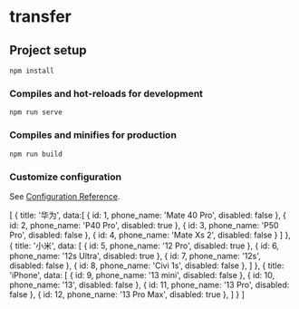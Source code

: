 # transfer

## Project setup
```
npm install
```

### Compiles and hot-reloads for development
```
npm run serve
```

### Compiles and minifies for production
```
npm run build
```

### Customize configuration
See [Configuration Reference](https://cli.vuejs.org/config/).

[
    {
        title: '华为',
        data:[
            {
                id: 1,
                phone_name: 'Mate 40 Pro',
                disabled: false
            },
            {
                id: 2,
                phone_name: 'P40 Pro',
                disabled: true
            },
            {
                id: 3,
                phone_name: 'P50 Pro',
                disabled: false
            },
            {
                id: 4,
                phone_name: 'Mate Xs 2',
                disabled: false
            }
        ]
    },
    {
        title: '小米',
        data: [
            {
                id: 5,
                phone_name: '12 Pro',
                disabled: true
            },
            {
                id: 6,
                phone_name: '12s Ultra',
                disabled: true
            },
            {
                id: 7,
                phone_name: '12s',
                disabled: false
            },
            {
                id: 8,
                phone_name: 'Civi 1s',
                disabled: false
            },
        ]
    },
    {
        title: 'iPhone',
        data: [
            {
                id: 9,
                phone_name: '13 mini',
                disabled: false
            },
            {
                id: 10,
                phone_name: '13',
                disabled: false
            },
            {
                id: 11,
                phone_name: '13 Pro',
                disabled: false
            },
            {
                id: 12,
                phone_name: '13 Pro Max',
                disabled: true
            },
        ]
    }
]
